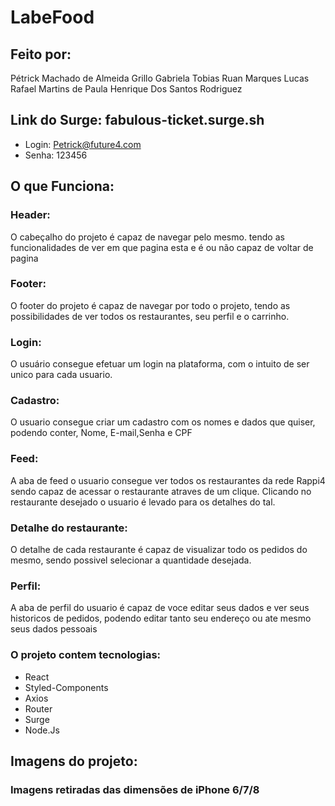 # LabeFood

## Feito por:
Pétrick Machado de Almeida Grillo
Gabriela Tobias
Ruan Marques
Lucas Rafael Martins de Paula
Henrique Dos Santos Rodriguez

## Link do Surge: fabulous-ticket.surge.sh
- Login: Petrick@future4.com
- Senha: 123456

## O que Funciona:
### Header:
O cabeçalho do projeto é capaz de navegar pelo mesmo. tendo as funcionalidades de ver em que pagina esta e é ou não capaz de voltar de pagina

### Footer:
O footer do projeto é capaz de navegar por todo o projeto, tendo as possibilidades de ver todos os restaurantes, seu perfil e o carrinho.

### Login: 
O usuário consegue efetuar um login na plataforma, com o intuito de ser unico para cada usuario.
### Cadastro: 
O usuario consegue criar um cadastro com os nomes e dados que quiser, podendo conter, Nome, E-mail,Senha e CPF
### Feed: 
A aba de feed o usuario consegue ver todos os restaurantes da rede Rappi4 sendo capaz de acessar o restaurante atraves de um clique. Clicando no restaurante desejado o usuario é levado para os detalhes do tal.
### Detalhe do restaurante:
O detalhe de cada restaurante é capaz de visualizar todo os pedidos do mesmo, sendo possivel selecionar a quantidade desejada.

### Perfil:
A aba de perfil do usuario é capaz de voce editar seus dados e ver seus historicos de pedidos, podendo editar tanto seu endereço ou ate mesmo seus dados pessoais

### O projeto contem tecnologias:
- React
- Styled-Components
- Axios
- Router
- Surge
- Node.Js

## Imagens do projeto:
### Imagens retiradas das dimensões de iPhone 6/7/8

